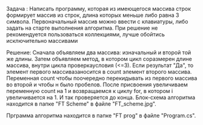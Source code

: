 Задача :
Написать программу, которая из имеющегося массива строк формирует массив из строк, длина которых меньше либо равна 3 символа. Первоначальный массив можно ввести с клавиатуры, либо задать на старте выполнения алгоритма. При решение не рекомендуется пользоваться коллекциями, лучше обойтись исключительно массивами

Решение:
Сначала объявляем два массива: изначальный и второй той же длины. Затем объявляем метод, в котором цикл соразмерен длине массива, внутри цикла проверкаусловия (<=3). Если результат "Да", то элемент первого массивазаносится в count элемент второго массива. Переменная count чтобы поочередно перекидывать из первого массива во второй и чтобы н  было пробелов. После присвоения увеличиваем переменную count на 1 и возвращаемся к циклу for, в котором i увеличивается на 1. И так проверяется до конца.
Блок-схема алгоритма находится в папке "FT Scheme" в файле "FT_scheme.jpg".

Прграмма алгоритма находится в папке "FT prog" в файле "Program.cs".